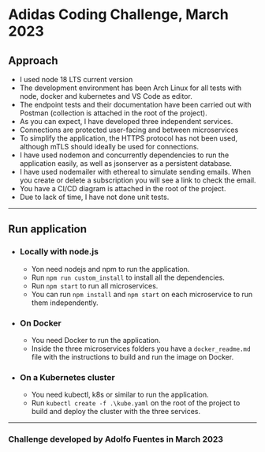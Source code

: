 # Adidas Coding Challenge, March 2023

## Approach

- I used node 18 LTS current version
- The development environment has been Arch Linux for all tests with node, docker and kubernetes and VS Code as editor.
- The endpoint tests and their documentation have been carried out with Postman (collection is attached in the root of the project).
- As you can expect, I have developed three independent services.
- Connections are protected user-facing and between microservices
- To simplify the application, the HTTPS protocol has not been used, although mTLS should ideally be used for connections.
- I have used nodemon and concurrently dependencies to run the application easily, as well as jsonserver as a persistent database.
- I have used nodemailer with ethereal to simulate sending emails. When you create or delete a subscription you will see a link to check the email.
- You have a CI/CD diagram is attached in the root of the project.
- Due to lack of time, I have not done unit tests.

---

## Run application

- ### Locally with node.js
  - Yon need nodejs and npm to run the application.
  - Run `npm run custom_install` to install all the dependencies.
  - Run `npm start` to run all microservices.
  - You can run `npm install` and `npm start` on each microservice to run them independently.
- ### On Docker
  - You need Docker to run the application.
  - Inside the three microservices folders you have a `docker_readme.md` file with the instructions to build and run the image on Docker.
- ### On a Kubernetes cluster
  - You need kubectl, k8s or similar to run the application.
  - Run `kubectl create -f .\kube.yaml` on the root of the project to build and deploy the cluster with the three services.

---

### Challenge developed by Adolfo Fuentes in March 2023
